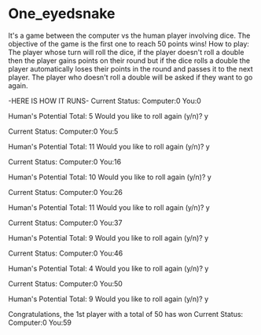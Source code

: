 # One_eyedsnake
It's a game between the computer vs the human player involving dice. The objective of the game is the first one to reach 50 points wins! 
How to play: The player whose turn will roll the dice, if the player doesn't roll a double then the player gains points on their round but if the dice rolls a double the player automatically loses their points in the round and passes it to the next player. The player who doesn't roll a double will be asked if they want to go again. 

-HERE IS HOW IT RUNS-
Current Status:
	Computer:0
	You:0
	
Human's Potential Total: 5
Would you like to roll again (y/n)?
y

Current Status:
	Computer:0
	You:5
	
Human's Potential Total: 11
Would you like to roll again (y/n)?
y

Current Status:
	Computer:0
	You:16
	
Human's Potential Total: 10
Would you like to roll again (y/n)?
y

Current Status:
	Computer:0
	You:26
	
Human's Potential Total: 11
Would you like to roll again (y/n)?
y

Current Status:
	Computer:0
	You:37
	
Human's Potential Total: 9
Would you like to roll again (y/n)?
y

Current Status:
	Computer:0
	You:46
	
Human's Potential Total: 4
Would you like to roll again (y/n)?
y

Current Status:
	Computer:0
	You:50
	
Human's Potential Total: 9
Would you like to roll again (y/n)?
y

Congratulations, the 1st player with a total of 50 has won
Current Status:
	Computer:0
	You:59
